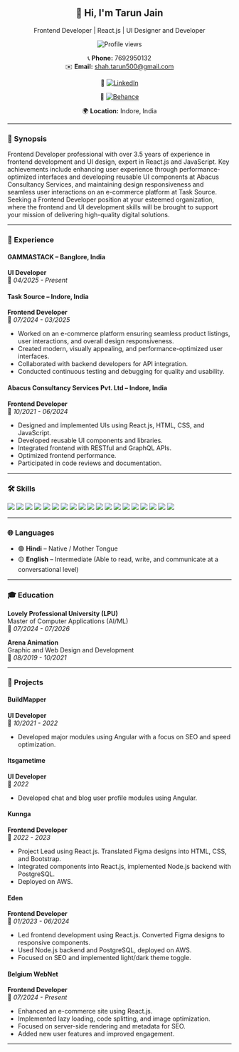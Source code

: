 <div align="center">
<!--
### TARUN JAIN  
**Front End Developer | UI Developer | React.js**   -->

## 👋 Hi, I'm Tarun Jain

Frontend Developer | React.js | UI Designer and Developer

![Profile views](https://komarev.com/ghpvc/?username=Tarun-500&label=Profile%20views&color=0e75b6&style=flat)



📞 **Phone:** 7692950132  
✉️ **Email:** shah.tarun500@gmail.com  

🔗  [![LinkedIn](https://img.shields.io/badge/LinkedIn-0A66C2?style=flat&logo=linkedin&logoColor=white)](https://www.linkedin.com/in/tarun-jain-18623116a/)  

🎨 [![Behance](https://img.shields.io/badge/Behance-1769FF?style=flat&logo=behance&logoColor=white)](https://www.behance.net/tarun-500) 

🌍 **Location:** Indore, India  


</div>


---

### 📝 Synopsis
Frontend Developer professional with over 3.5 years of experience in frontend development and UI design, expert in React.js and JavaScript. Key achievements include enhancing user experience through performance-optimized interfaces and developing reusable UI components at Abacus Consultancy Services, and maintaining design responsiveness and seamless user interactions on an e-commerce platform at Task Source. Seeking a Frontend Developer position at your esteemed organization, where the frontend and UI development skills will be brought to support your mission of delivering high-quality digital solutions.

---

### 💼 Experience
#### GAMMASTACK – Banglore, India  
**UI Developer**  
📅 *04/2025 - Present*  


#### Task Source – Indore, India  
**Frontend Developer**  
📅 *07/2024 - 03/2025*  
- Worked on an e-commerce platform ensuring seamless product listings, user interactions, and overall design responsiveness.
- Created modern, visually appealing, and performance-optimized user interfaces.
- Collaborated with backend developers for API integration.
- Conducted continuous testing and debugging for quality and usability.

#### Abacus Consultancy Services Pvt. Ltd – Indore, India  
**Frontend Developer**  
📅 *10/2021 - 06/2024*  
- Designed and implemented UIs using React.js, HTML, CSS, and JavaScript.
- Developed reusable UI components and libraries.
- Integrated frontend with RESTful and GraphQL APIs.
- Optimized frontend performance.
- Participated in code reviews and documentation.

---

### 🛠 Skills
<!-- HTML • CSS • Bootstrap • JavaScript • React JS • Figma • GSAP • GitLab • GitHub • Vercel • AWS • UI Development • Designing Tools • Frontend Development
### 🛠 Skills -->

<p>
  <img src="https://img.shields.io/badge/HTML-E34F26?style=for-the-badge&logo=html5&logoColor=white" />
  <img src="https://img.shields.io/badge/CSS-1572B6?style=for-the-badge&logo=css3&logoColor=white" />
  <img src="https://img.shields.io/badge/Bootstrap-563D7C?style=for-the-badge&logo=bootstrap&logoColor=white" />
  <img src="https://img.shields.io/badge/JavaScript-F7DF1E?style=for-the-badge&logo=javascript&logoColor=black" />
  <img src="https://img.shields.io/badge/React-20232a?style=for-the-badge&logo=react&logoColor=61DAFB" />
  <img src="https://img.shields.io/badge/Figma-F24E1E?style=for-the-badge&logo=figma&logoColor=white" />
  <img src="https://img.shields.io/badge/GSAP-88CE02?style=for-the-badge&logo=greensock&logoColor=white" />
  <img src="https://img.shields.io/badge/GitLab-FC6D26?style=for-the-badge&logo=gitlab&logoColor=white" />
  <img src="https://img.shields.io/badge/GitHub-181717?style=for-the-badge&logo=github&logoColor=white" />
  <img src="https://img.shields.io/badge/Vercel-000000?style=for-the-badge&logo=vercel&logoColor=white" />
  <img src="https://img.shields.io/badge/AWS-232F3E?style=for-the-badge&logo=amazonaws&logoColor=white" />
  <img src="https://img.shields.io/badge/UI_Design-FF69B4?style=for-the-badge" />
  <img src="https://img.shields.io/badge/Frontend_Development-00BFFF?style=for-the-badge" />
  <img src="https://img.shields.io/badge/Tailwind_CSS-06B6D4?style=for-the-badge&logo=tailwindcss&logoColor=white" />
<img src="https://img.shields.io/badge/PHP-777BB4?style=for-the-badge&logo=php&logoColor=white" />
<img src="https://img.shields.io/badge/Angular-DD0031?style=for-the-badge&logo=angular&logoColor=white" />
<img src="https://img.shields.io/badge/Adobe_Photoshop-31A8FF?style=for-the-badge&logo=adobephotoshop&logoColor=white" />
<img src="https://img.shields.io/badge/Adobe_XD-FF61F6?style=for-the-badge&logo=adobexd&logoColor=white" />
<img src="https://img.shields.io/badge/Adobe_Illustrator-FF9A00?style=for-the-badge&logo=adobeillustrator&logoColor=white" />


</p>

---

### 🌐 Languages

- 🟢 **Hindi** – Native / Mother Tongue  
- 🟡 **English** – Intermediate (Able to read, write, and communicate at a conversational level)

---

### 🎓 Education
**Lovely Professional University (LPU)**  
Master of Computer Applications (AI/ML)  
📅 *07/2024 - 07/2026*

**Arena Animation**  
Graphic and Web Design and Development  
📅 *08/2019 - 10/2021*
 
---

### 🚀 Projects

#### BuildMapper  
**UI Developer**  
📅 *10/2021 - 2022*  
- Developed major modules using Angular with a focus on SEO and speed optimization.

#### Itsgametime  
**UI Developer**  
📅 *2022*  
- Developed chat and blog user profile modules using Angular.

#### Kunnga  
**Frontend Developer**  
📅 *2022 - 2023*  
- Project Lead using React.js. Translated Figma designs into HTML, CSS, and Bootstrap.
- Integrated components into React.js, implemented Node.js backend with PostgreSQL.
- Deployed on AWS.

#### Eden  
**Frontend Developer**  
📅 *01/2023 - 06/2024*  
- Led frontend development using React.js. Converted Figma designs to responsive components.
- Used Node.js backend and PostgreSQL, deployed on AWS.
- Focused on SEO and implemented light/dark theme toggle.

#### Belgium WebNet  
**Frontend Developer**  
📅 *07/2024 - Present*  
- Enhanced an e-commerce site using React.js.
- Implemented lazy loading, code splitting, and image optimization.
- Focused on server-side rendering and metadata for SEO.
- Added new user features and improved engagement.

---
